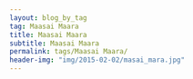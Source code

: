 ```yaml
---
layout: blog_by_tag
tag: Maasai Maara
title: Maasai Maara
subtitle: Maasai Maara
permalink: tags/Maasai Maara/
header-img: "img/2015-02-02/masai_mara.jpg"
---
```

